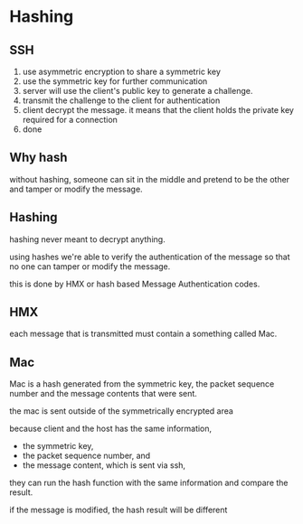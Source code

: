 # Hashing

## SSH

1. use asymmetric encryption to share a symmetric key
1. use the symmetric key for further communication
1. server will use the client's public key to generate a challenge.
1. transmit the challenge to the client for authentication
1. client decrypt the message. it means that the client holds the private key required for a connection
1. done

## Why hash

without hashing, someone can sit in the middle and pretend to be the other and tamper or modify the message.

## Hashing

hashing never meant to decrypt anything.

using hashes we're able to verify the authentication of the message so that no one can tamper or modify the message.

this is done by HMX or hash based Message Authentication codes.

## HMX

each message that is transmitted must contain a something called Mac.

## Mac

Mac is a hash generated from the symmetric key, the packet sequence number and the message contents that were sent.

the mac is sent outside of the symmetrically encrypted area

because client and the host has the same information,

- the symmetric key,
- the packet sequence number, and
- the message content, which is sent via ssh,

they can run the hash function with the same information and compare the result.

if the message is modified, the hash result will be different
